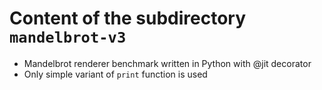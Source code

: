 # Content of the subdirectory `mandelbrot-v3`

  * Mandelbrot renderer benchmark written in Python with @jit decorator
  * Only simple variant of `print` function is used
